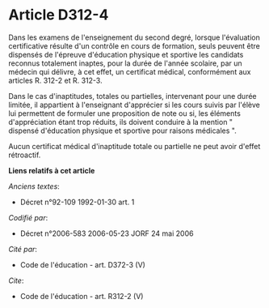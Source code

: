 # Article D312-4

Dans les examens de l'enseignement du second degré, lorsque l'évaluation certificative résulte d'un contrôle en cours de
formation, seuls peuvent être dispensés de l'épreuve d'éducation physique et sportive les candidats reconnus totalement
inaptes, pour la durée de l'année scolaire, par un médecin qui délivre, à cet effet, un certificat médical, conformément aux
articles R. 312-2 et R. 312-3. 

Dans le cas d'inaptitudes, totales ou partielles, intervenant pour une durée limitée, il appartient à l'enseignant
d'apprécier si les cours suivis par l'élève lui permettent de formuler une proposition de note ou si, les éléments
d'appréciation étant trop réduits, ils doivent conduire à la mention " dispensé d'éducation physique et sportive pour raisons
médicales ". 

Aucun certificat médical d'inaptitude totale ou partielle ne peut avoir d'effet rétroactif.

**Liens relatifs à cet article**

_Anciens textes_:

  - Décret n°92-109 1992-01-30 art. 1

_Codifié par_:

  - Décret n°2006-583 2006-05-23 JORF 24 mai 2006

_Cité par_:

  - Code de l'éducation - art. D372-3 (V)

_Cite_:

  - Code de l'éducation - art. R312-2 (V)
